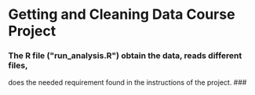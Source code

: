# Getting and Cleaning Data Course Project

### The R file ("run_analysis.R") obtain the data, reads different files, 
 does the needed requirement found in the instructions of the project. ###

